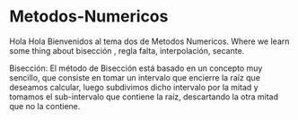 # Metodos-Numericos
Hola Hola 
Bienvenidos al tema dos de Metodos Numericos. Where we learn some thing about bisección , regla falta, interpolación, secante.

Bisección:
	El método de Bisección está basado en un concepto muy sencillo, que consiste en tomar un intervalo que encierre la raíz que deseamos calcular, luego subdivimos dicho intervalo por la mitad y tomamos el sub-intervalo que contiene la raíz, descartando la otra mitad que no la contiene.
 

